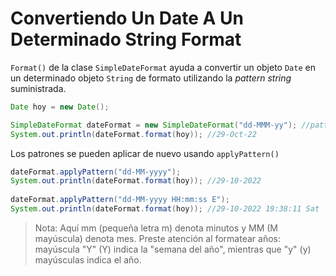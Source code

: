 # Convertiendo Un Date A Un Determinado String Format

`Format()` de la clase `SimpleDateFormat` ayuda a convertir un objeto `Date` en un determinado objeto `String` de
formato utilizando la _pattern string_ suministrada.
```java
Date hoy = new Date();

SimpleDateFormat dateFormat = new SimpleDateFormat("dd-MMM-yy"); //pattern is specified here
System.out.println(dateFormat.format(hoy)); //29-Oct-22
```
Los patrones se pueden aplicar de nuevo usando `applyPattern()`
```java
dateFormat.applyPattern("dd-MM-yyyy");
System.out.println(dateFormat.format(hoy)); //29-10-2022
        
dateFormat.applyPattern("dd-MM-yyyy HH:mm:ss E");
System.out.println(dateFormat.format(hoy)); //29-10-2022 19:38:11 Sat
```
> Nota: Aquí mm (pequeña letra m) denota minutos y MM (M mayúscula) denota mes. Preste atención al formatear años: mayúscula "Y" (Y) indica la "semana del año", mientras que "y" (y) mayúsculas indica el año.